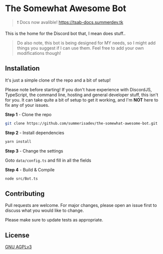 # The Somewhat Awesome Bot

> :exclamation: Docs now avalible! https://tsab-docs.summerdev.tk

This is the home for the Discord bot that, I mean does stuff..

> Do also note, this bot is being designed for MY needs, so I might add things you suggest if I can use them. Feel free to add your own modifications though!

## Installation

It's just a simple clone of the repo and a bit of setup!

Please note before starting! If you don't have experience with DiscordJS, TypeScript, the command line, hosting and general developer stuff, this isn't for you. It can take quite a bit of setup to get it working, and I'm **NOT** here to fix any of your issues.

**Step 1** - Clone the repo
```bash
git clone https://github.com/summerisadev/the-somewhat-awesome-bot.git
```


**Step 2** - Install dependencies
```bash
yarn install
```


**Step 3** - Change the settings

Goto ```data/config.ts``` and fill in all the fields


**Step 4** - Build & Compile
```bash
node src/Bot.ts
```

## Contributing
Pull requests are welcome. For major changes, please open an issue first to discuss what you would like to change.

Please make sure to update tests as appropriate.

## License
[GNU AGPLv3](https://choosealicense.com/licenses/agpl-3.0/)